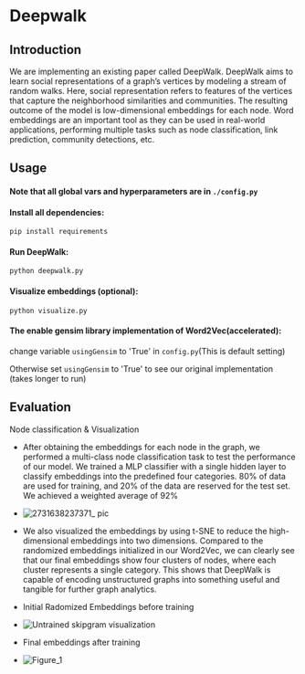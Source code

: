 # Deepwalk
## Introduction
We are implementing an existing paper called DeepWalk. DeepWalk aims to  learn social representations of a graph’s vertices by modeling a stream of random walks. Here, social representation refers to features of the vertices that capture the neighborhood similarities and communities. The resulting outcome of the model is low-dimensional embeddings for each node. Word embeddings are an important tool as they can be used in real-world applications, performing multiple tasks such as node classification, link prediction, community detections, etc. 

## Usage
#### <b>Note that all global vars and hyperparameters are in</b> ```./config.py```
#### Install all dependencies:
```pip install requirements```
#### Run DeepWalk:
```python deepwalk.py```
#### Visualize embeddings (optional):
```python visualize.py```

#### The enable gensim library implementation of Word2Vec(accelerated):
change variable  ```usingGensim``` to 'True' in ```config.py```(This is default setting)

Otherwise set ```usingGensim``` to 'True' to see our original implementation (takes longer to run)

## Evaluation
Node classification & Visualization
- After obtaining the embeddings for each node in the graph, we performed a multi-class node classification task to test the performance of our model. We trained a MLP classifier with a single hidden layer to classify embeddings into the predefined four categories. 80% of data are used for training, and 20% of the data are reserved for the test set. We achieved a weighted average of 92%
- ![2731638237371_ pic](https://user-images.githubusercontent.com/44655900/145313981-70d2f82b-3c5f-4e2d-886a-5069f3b7002e.jpg)

- We also visualized the embeddings by using t-SNE to reduce the high-dimensional embeddings into two dimensions. Compared to the randomized embeddings initialized in our Word2Vec, we can clearly see that our final embeddings show four clusters of nodes, where each cluster represents a single category. This shows that DeepWalk is capable of encoding unstructured graphs into something useful and tangible for further graph analytics.

- Initial Radomized Embeddings before training
- ![Untrained skipgram visualization](https://user-images.githubusercontent.com/44655900/145314055-c6bb6f18-86fe-4e71-83c6-a28eb53165d0.png)

- Final embeddings after training 
- ![Figure_1](https://user-images.githubusercontent.com/44655900/145314039-b1bfbfec-3070-4240-b803-6a3e5199c771.png)
<!-- ## Contribution
Random Walk algorithm: Hangyu Du
Word2Vec: Yiwen Chen
Teaser + Poster:  -->
